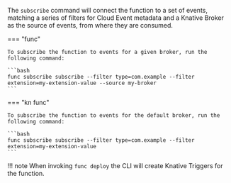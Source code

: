 <!-- Snippet used in the following topics:
- /docs/functions/subscribing-functions.md
-->
The `subscribe` command will connect the function to a set of events, matching a series of filters for Cloud Event metadata
and a Knative Broker as the source of events, from where they are consumed.

=== "func"

    To subscribe the function to events for a given broker, run the following command:

    ```bash
    func subscribe subscribe --filter type=com.example --filter extension=my-extension-value --source my-broker 
    ```

=== "kn func"

    To subscribe the function to events for the default broker, run the following command:

    ```bash
    func subscribe subscribe --filter type=com.example --filter extension=my-extension-value 
    ```

!!! note
    When invoking `func deploy` the CLI will create Knative Triggers for the function.
